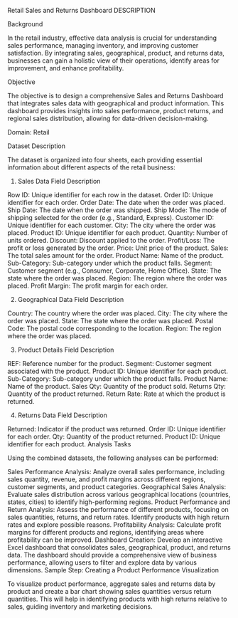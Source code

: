 Retail Sales and Returns Dashboard
DESCRIPTION

Background

In the retail industry, effective data analysis is crucial for understanding sales performance, managing inventory, and improving customer satisfaction. By integrating sales, geographical, product, and returns data, businesses can gain a holistic view of their operations, identify areas for improvement, and enhance profitability.

Objective

The objective is to design a comprehensive Sales and Returns Dashboard that integrates sales data with geographical and product information. This dashboard provides insights into sales performance, product returns, and regional sales distribution, allowing for data-driven decision-making.

Domain: Retail

Dataset Description

The dataset is organized into four sheets, each providing essential information about different aspects of the retail business:

1. Sales Data
Field Description

Row ID: Unique identifier for each row in the dataset.
Order ID: Unique identifier for each order.
Order Date: The date when the order was placed.
Ship Date: The date when the order was shipped.
Ship Mode: The mode of shipping selected for the order (e.g., Standard, Express).
Customer ID: Unique identifier for each customer.
City: The city where the order was placed.
Product ID: Unique identifier for each product.
Quantity: Number of units ordered.
Discount: Discount applied to the order.
Profit/Loss: The profit or loss generated by the order.
Price: Unit price of the product.
Sales: The total sales amount for the order.
Product Name: Name of the product.
Sub-Category: Sub-category under which the product falls.
Segment: Customer segment (e.g., Consumer, Corporate, Home Office).
State: The state where the order was placed.
Region: The region where the order was placed.
Profit Margin: The profit margin for each order.


2. Geographical Data
Field Description

Country: The country where the order was placed.
City: The city where the order was placed.
State: The state where the order was placed.
Postal Code: The postal code corresponding to the location.
Region: The region where the order was placed.


3. Product Details
Field Description

REF: Reference number for the product.
Segment: Customer segment associated with the product.
Product ID: Unique identifier for each product.
Sub-Category: Sub-category under which the product falls.
Product Name: Name of the product.
Sales Qty: Quantity of the product sold.
Returns Qty: Quantity of the product returned.
Return Rate: Rate at which the product is returned.


4. Returns Data
Field Description

Returned: Indicator if the product was returned.
Order ID: Unique identifier for each order.
Qty: Quantity of the product returned.
Product ID: Unique identifier for each product.
Analysis Tasks

Using the combined datasets, the following analyses can be performed:

Sales Performance Analysis: Analyze overall sales performance, including sales quantity, revenue, and profit margins across different regions, customer segments, and product categories.
Geographical Sales Analysis: Evaluate sales distribution across various geographical locations (countries, states, cities) to identify high-performing regions.
Product Performance and Return Analysis: Assess the performance of different products, focusing on sales quantities, returns, and return rates. Identify products with high return rates and explore possible reasons.
Profitability Analysis: Calculate profit margins for different products and regions, identifying areas where profitability can be improved.
Dashboard Creation: Develop an interactive Excel dashboard that consolidates sales, geographical, product, and returns data. The dashboard should provide a comprehensive view of business performance, allowing users to filter and explore data by various dimensions.
Sample Step: Creating a Product Performance Visualization

To visualize product performance, aggregate sales and returns data by product and create a bar chart showing sales quantities versus return quantities. This will help in identifying products with high returns relative to sales, guiding inventory and marketing decisions.
